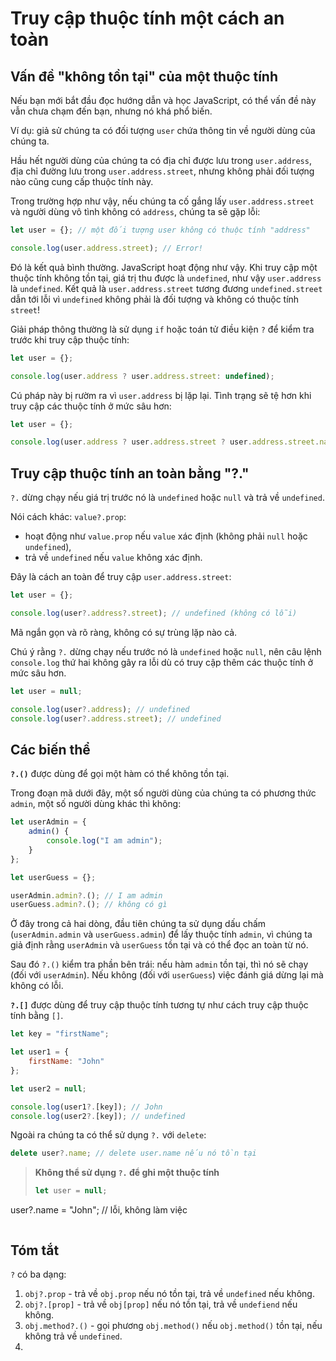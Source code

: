 # Truy cập thuộc tính một cách an toàn

## Vấn đề "không tồn tại" của một thuộc tính

Nếu bạn mới bắt đầu đọc hướng dẫn và học JavaScript, có thể vấn đề này vẫn chưa chạm đến bạn, nhưng nó khá phổ biến.

Ví dụ: giả sử chúng ta có đối tượng `user` chứa thông tin về người dùng của chúng ta.

Hầu hết người dùng của chúng ta có địa chỉ được lưu trong `user.address`, địa chỉ đường lưu trong `user.address.street`, nhưng không phải đối tượng nào cũng cung cấp thuộc tính này.

Trong trường hợp như vậy, nếu chúng ta cố gắng lấy `user.address.street` và người dùng vô tình không có `address`, chúng ta sẽ gặp lỗi:

```javascript
let user = {}; // một đối tượng user không có thuộc tính "address"

console.log(user.address.street); // Error!
```

Đó là kết quả bình thường. JavaScript hoạt động như vậy. Khi truy cập một thuộc tính không tồn tại, giá trị thu được là `undefined`, như vậy `user.address` là `undefined`. Kết quả là `user.address.street` tương đương `undefined.street` dẫn tới lỗi vì `undefined` không phải là đối tượng và không có thuộc tính `street`!

Giải pháp thông thường là sử dụng `if` hoặc toán tử điều kiện `?` để kiểm tra trước khi truy cập thuộc tính:

```javascript
let user = {};

console.log(user.address ? user.address.street: undefined);
```

Cú pháp này bị rườm ra vì `user.address` bị lặp lại. Tình trạng sẽ tệ hơn khi truy cập các thuộc tính ở mức sâu hơn:

```javascript
let user = {};

console.log(user.address ? user.address.street ? user.address.street.name : undefined : undefined);
```

## Truy cập thuộc tính an toàn bằng "?."

`?.` dừng chạy nếu giá trị trước nó là `undefined` hoặc `null` và trả về `undefined`.

Nói cách khác: `value?.prop`:

- hoạt động như `value.prop` nếu `value` xác định (không phải `null` hoặc `undefined`),
- trả về `undefined` nếu `value` không xác định.

Đây là cách an toàn để truy cập `user.address.street`:

```javascript
let user = {};

console.log(user?.address?.street); // undefined (không có lỗi)
```

Mã ngắn gọn và rõ ràng, không có sự trùng lặp nào cả.

Chú ý rằng `?.` dừng chạy nếu trước nó là `undefined` hoặc `null`, nên câu lệnh `console.log` thứ hai không gây ra lỗi dù có truy cập thêm các thuộc tính ở mức sâu hơn.

```javascript
let user = null;

console.log(user?.address); // undefined
console.log(user?.address.street); // undefined
```

## Các biến thể

**`?.()`** được dùng để gọi một hàm có thể không tồn tại.

Trong đoạn mã dưới đây, một số người dùng của chúng ta có phương thức `admin`, một số người dùng khác thì không:

```javascript
let userAdmin = {
    admin() {
        console.log("I am admin");
    }
};

let userGuess = {};

userAdmin.admin?.(); // I am admin
userGuess.admin?.(); // không có gì
```

Ở đây trong cả hai dòng, đầu tiên chúng ta sử dụng dấu chấm (`userAdmin.admin` và `userGuess.admin`) để lấy thuộc tính `admin`, vì chúng ta giả định rằng `userAdmin` và `userGuess` tồn tại và có thể đọc an toàn từ nó.

Sau đó `?.()` kiểm tra phần bên trái: nếu hàm `admin` tồn tại, thì nó sẽ chạy (đối với `userAdmin`). Nếu không (đối với `userGuess`) việc đánh giá dừng lại mà không có lỗi.

**`?.[]`** được dùng để truy cập thuộc tính tương tự như cách truy cập thuộc tính bằng `[]`.

```javascript
let key = "firstName";

let user1 = {
    firstName: "John"
};

let user2 = null;

console.log(user1?.[key]); // John
console.log(user2?.[key]); // undefined
```

Ngoài ra chúng ta có thể sử dụng `?.` với `delete`:

```javascript
delete user?.name; // delete user.name nếu nó tồn tại
```

> **Không thể sử dụng `?.` để ghi một thuộc tính**
> ```javascript
> let user = null;

user?.name = "John"; // lỗi, không làm việc
> ```

## Tóm tắt

`?` có ba dạng:

1. `obj?.prop` - trả về `obj.prop` nếu nó tồn tại, trả về `undefined` nếu không.
2. `obj?.[prop]` - trả về `obj[prop]` nếu nó tồn tại, trả về `undefiend` nếu không.
3. `obj.method?.()` - gọi phương `obj.method()` nếu `obj.method()` tồn tại, nếu không trả về `undefined`.
4. 